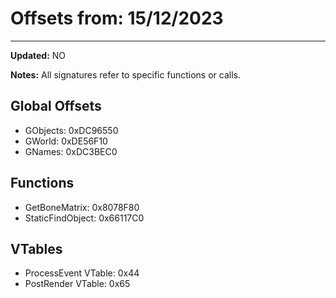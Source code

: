 # Offsets from: 15/12/2023

---

**Updated:** NO

**Notes:** All signatures refer to specific functions or calls.

## Global Offsets
- GObjects: 0xDC96550
- GWorld: 0xDE56F10
- GNames: 0xDC3BEC0

## Functions
- GetBoneMatrix: 0x8078F80
- StaticFindObject: 0x66117C0

## VTables
- ProcessEvent VTable: 0x44
- PostRender VTable: 0x65
